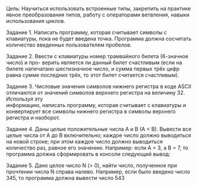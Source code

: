 Цель:  Научиться  использовать  встроенные  типы,  закрепить  на  практике 
явное преобразования  типов,  работу  с  операторами  ветвления,  навыки 
использования циклов.   
 

Задание 1. Написать программу, которая считывает символы с клавиатуры, пока не 
будет  введена  точка.  Программа  должна  сосчитать  количество  введенных 
пользователем пробелов.   

Задание 2. Ввести с клавиатуры номер трамвайного билета (6-значное число) и про-
верить  является  ли  данный  билет  счастливым (если  на  билете  напечатано 
шестизначное число, и сумма первых трёх цифр равна сумме последних трёх, то 
этот билет считается счастливым).  

Задание 3. Числовые  значения  символов  нижнего  регистра  в  коде  ASCII 
отличаются от значений символов верхнего регистра на величину 32. Используя эту  
информацию, написать программу, которая считывает с клавиатуры и конвертирует 
все символы нижнего регистра в символы верхнего регистра и наоборот. 
 
Задание 4.    Даны целые положительные числа  A  и  B  (A  <  B).  Вывести все  целые 
числа от A до B включительно; каждое число должно выводиться на новой строке; 
при  этом  каждое число  должно  выводиться  количество  раз,  равное  его  значению. 
Например:  если  А  =  3,  а  В  =  7,  то  программа  должна  сформировать  в  консоли 
следующий вывод:   


Задание 5.   Дано целое число N (> 0), найти число, полученное при прочтении 
числа N справа налево. Например, если было введено число 345,  то  программа 
должна вывести число 543
